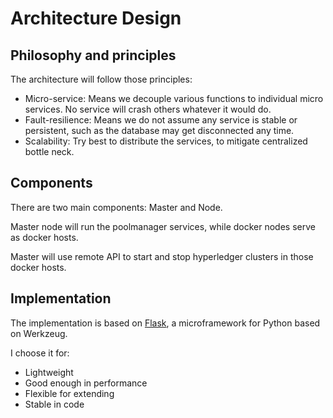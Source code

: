 # Architecture Design

## Philosophy and principles
The architecture will follow those principles:

* Micro-service: Means we decouple various functions to individual micro services. No service will crash others whatever it would do.
* Fault-resilience: Means we do not assume any service is stable or persistent, such as the database may get disconnected any time.
* Scalability: Try best to distribute the services, to mitigate centralized
bottle neck.

## Components

There are two main components: Master and Node.

Master node will run the poolmanager services, while docker nodes serve as
docker hosts.

Master will use remote API to start and stop hyperledger clusters in those
docker hosts.


## Implementation

The implementation is based on [Flask](flask.pocoo.org), a microframework for Python based on Werkzeug.

I choose it for:

* Lightweight
* Good enough in performance
* Flexible for extending
* Stable in code
